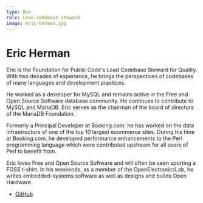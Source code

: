 ```yaml
---
type: Bio
role: Lead codebase steward
image: eric-herman.jpg
---
```


# Eric Herman

Eric is the Foundation for Public Code's Lead Codebase Steward for Quality. With two decades of experience, he brings the perspectives of codebases of many languages and development practices.

He worked as a developer for MySQL and remains active in the Free and Open Source Software database community. He continues to contribute to MySQL and MariaDB. Eric serves as the chairman of the board of directors of the MariaDB Foundation.

Formerly a Principal Developer at Booking.com, he has worked on the data infrastructure of one of the top 10 largest ecommerce sites. During his time at Booking.com, he developed performance enhancements to the Perl programming language which were contributed upstream for all users of Perl to benefit from.

Eric loves Free and Open Source Software and will often be seen sporting a FOSS t-shirt. In his weekends, as a member of the OpenElectronicsLab, he writes embedded-systems software as well as designs and builds Open Hardware.

* [GitHub](https://github.com/ericherman)
